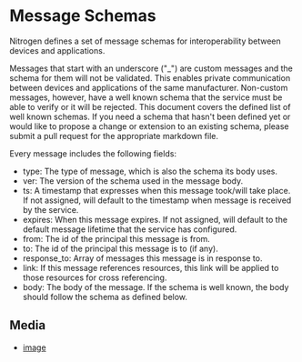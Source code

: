# Message Schemas

Nitrogen defines a set of message schemas for interoperability between devices and applications.

Messages that start with an underscore ("_") are custom messages and the schema for them will not be validated. This enables private communication between devices and applications of the same manufacturer. Non-custom messages, however, have a well known schema that the service must be able to verify or it will be rejected. This document covers the defined list of well known schemas. If you need a schema that hasn't been defined yet or would like to propose a change or extension to an existing schema, please submit a pull request for the appropriate markdown file.

Every message includes the following fields:
* type: The type of message, which is also the schema its body uses.
* ver: The version of the schema used in the message body.
* ts: A timestamp that expresses when this message took/will take place.  If not assigned, will default to the timestamp when message is received by the service.
* expires: When this message expires.  If not assigned, will default to the default message lifetime that the service has configured.
* from: The id of the principal this message is from.
* to: The id of the principal this message is to (if any).
* response_to: Array of messages this message is in response to.
* link: If this message references resources, this link will be applied to those resources for cross referencing.
* body: The body of the message.  If the schema is well known, the body should follow the schema as defined below.
<!--
## Control
* [cameraCommand](cameraCommand.md)

## Measurements
* [promixity](proximity.md)
* [temperature](temperature.md)
-->

## Media
* [image](image.md)